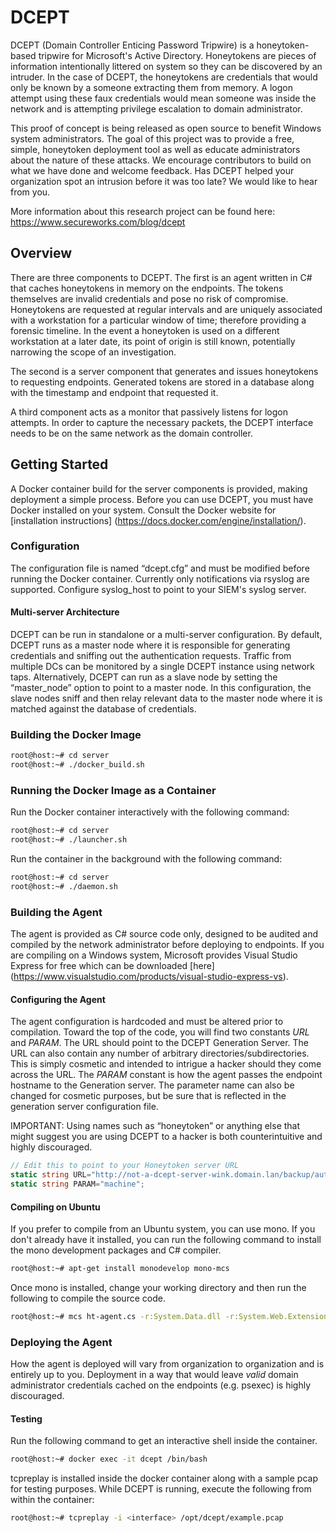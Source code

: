 
DCEPT
=====

DCEPT (Domain Controller Enticing Password Tripwire) is a honeytoken-based tripwire for Microsoft's Active Directory.  Honeytokens are pieces of information intentionally littered on system so they can be discovered by an intruder. In the case of DCEPT, the honeytokens are credentials that would only be known by a someone extracting them from memory. A logon attempt using these faux credentials would mean someone was inside the network and is attempting privilege escalation to domain administrator.

This proof of concept is being released as open source to benefit Windows system administrators. The goal of this project was to provide a free, simple, honeytoken deployment tool as well as educate administrators about the nature of these attacks. We encourage contributors to build on what we have done and welcome feedback. Has DCEPT helped your organization spot an intrusion before it was too late? We would like to hear from you.

More information about this research project can be found here: https://www.secureworks.com/blog/dcept


## Overview

There are three components to DCEPT.  The first is an agent written in C# that caches honeytokens in memory on the endpoints. The tokens themselves are invalid credentials and pose no risk of compromise. Honeytokens are requested at regular intervals and are uniquely associated with a workstation for a particular window of time; therefore providing a forensic timeline. In the event a honeytoken is used on a different workstation at a later date, its point of origin is still known, potentially narrowing the scope of an investigation. 

The second is a server component  that generates and issues honeytokens to requesting endpoints. Generated tokens are stored in a database along with the timestamp and endpoint that requested it.

A third component acts as a monitor that passively listens for logon attempts. In order to capture the necessary packets, the DCEPT interface needs to be on the same network as the domain controller.


## Getting Started 

A Docker container build for the server components is provided, making deployment a simple process. Before you can use DCEPT, you must have Docker installed on your system. Consult the Docker website for [installation instructions] (https://docs.docker.com/engine/installation/).

### Configuration

The configuration file is named “dcept.cfg” and must be modified before running the Docker container. Currently only notifications via rsyslog are supported. Configure syslog_host to point to your SIEM's syslog server.

#### Multi-server Architecture
DCEPT can be run in standalone or a multi-server configuration. By default, DCEPT runs as a master node where it is responsible for generating credentials and sniffing out the authentication requests.  Traffic from multiple DCs can be monitored by a single DCEPT instance using network taps. Alternatively, DCEPT can run as a slave node by setting  the “master_node” option to point to a master node. In this configuration, the slave nodes sniff and then relay relevant data to the master node where it is matched against the database of credentials. 

### Building the Docker Image

```bash
root@host:~# cd server
root@host:~# ./docker_build.sh
```

### Running the Docker Image as a Container

Run the Docker container interactively with the following command:
```bash
root@host:~# cd server
root@host:~# ./launcher.sh
```

Run the container in the  background with the following command:
```bash
root@host:~# cd server
root@host:~# ./daemon.sh
```

### Building the Agent

The agent is provided as C# source code only, designed to be audited and compiled by the network administrator before deploying to endpoints. If you are compiling on a Windows system, Microsoft provides Visual Studio Express for free which can be downloaded [here] (https://www.visualstudio.com/products/visual-studio-express-vs). 

#### Configuring the Agent

The agent configuration is hardcoded and must be altered prior to compilation.  Toward the top of the code, you will find two constants *URL* and *PARAM*. The URL should point to the DCEPT Generation Server.  The URL can also contain any number of arbitrary directories/subdirectories. This is simply cosmetic and intended to intrigue a hacker should they come across the URL. The *PARAM* constant is how the agent passes the endpoint hostname to the Generation server.  The parameter name can also be changed for cosmetic purposes, but be sure that is reflected in the generation server configuration file. 

IMPORTANT: Using names such as “honeytoken” or anything else that might suggest you are using DCEPT to a hacker is both counterintuitive and highly discouraged.

```c#
// Edit this to point to your Honeytoken server URL
static string URL="http://not-a-dcept-server-wink.domain.lan/backup/auth/nonsense";
static string PARAM="machine";
```

#### Compiling on Ubuntu

If you prefer to compile from an Ubuntu system, you can use mono. If you don't already have it installed, you can run the following command to install the mono development packages and C# compiler.

```bash
root@host:~# apt-get install monodevelop mono-mcs
```

Once mono is installed, change your working directory and then run the following to compile the source code.

```bash
root@host:~# mcs ht-agent.cs -r:System.Data.dll -r:System.Web.Extensions.dll -r:System.Web.Services
```

### Deploying the Agent

How the agent is deployed will vary from organization to organization and is entirely up to you. Deployment in a way that would leave *valid* domain administrator credentials cached on the endpoints (e.g. psexec) is highly discouraged.


#### Testing

Run the following command to get an interactive shell inside the container.

```bash
root@host:~# docker exec -it dcept /bin/bash
```

tcpreplay is installed inside the docker container along with a sample pcap for testing purposes. While DCEPT is running, execute the following from within the container:

```bash
root@host:~# tcpreplay -i <interface> /opt/dcept/example.pcap
```

